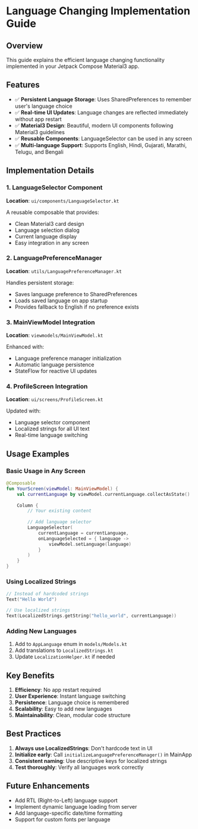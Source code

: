 # Language Changing Implementation Guide

## Overview
This guide explains the efficient language changing functionality implemented in your Jetpack Compose Material3 app.

## Features
- ✅ **Persistent Language Storage**: Uses SharedPreferences to remember user's language choice
- ✅ **Real-time UI Updates**: Language changes are reflected immediately without app restart
- ✅ **Material3 Design**: Beautiful, modern UI components following Material3 guidelines
- ✅ **Reusable Components**: LanguageSelector can be used in any screen
- ✅ **Multi-language Support**: Supports English, Hindi, Gujarati, Marathi, Telugu, and Bengali

## Implementation Details

### 1. LanguageSelector Component
**Location**: `ui/components/LanguageSelector.kt`

A reusable composable that provides:
- Clean Material3 card design
- Language selection dialog
- Current language display
- Easy integration in any screen

### 2. LanguagePreferenceManager
**Location**: `utils/LanguagePreferenceManager.kt`

Handles persistent storage:
- Saves language preference to SharedPreferences
- Loads saved language on app startup
- Provides fallback to English if no preference exists

### 3. MainViewModel Integration
**Location**: `viewmodels/MainViewModel.kt`

Enhanced with:
- Language preference manager initialization
- Automatic language persistence
- StateFlow for reactive UI updates

### 4. ProfileScreen Integration
**Location**: `ui/screens/ProfileScreen.kt`

Updated with:
- Language selector component
- Localized strings for all UI text
- Real-time language switching

## Usage Examples

### Basic Usage in Any Screen
```kotlin
@Composable
fun YourScreen(viewModel: MainViewModel) {
    val currentLanguage by viewModel.currentLanguage.collectAsState()
    
    Column {
        // Your existing content
        
        // Add language selector
        LanguageSelector(
            currentLanguage = currentLanguage,
            onLanguageSelected = { language ->
                viewModel.setLanguage(language)
            }
        )
    }
}
```

### Using Localized Strings
```kotlin
// Instead of hardcoded strings
Text("Hello World")

// Use localized strings
Text(LocalizedStrings.getString("hello_world", currentLanguage))
```

### Adding New Languages
1. Add to `AppLanguage` enum in `models/Models.kt`
2. Add translations to `LocalizedStrings.kt`
3. Update `LocalizationHelper.kt` if needed

## Key Benefits

1. **Efficiency**: No app restart required
2. **User Experience**: Instant language switching
3. **Persistence**: Language choice is remembered
4. **Scalability**: Easy to add new languages
5. **Maintainability**: Clean, modular code structure

## Best Practices

1. **Always use LocalizedStrings**: Don't hardcode text in UI
2. **Initialize early**: Call `initializeLanguagePreferenceManager()` in MainApp
3. **Consistent naming**: Use descriptive keys for localized strings
4. **Test thoroughly**: Verify all languages work correctly

## Future Enhancements

- Add RTL (Right-to-Left) language support
- Implement dynamic language loading from server
- Add language-specific date/time formatting
- Support for custom fonts per language
